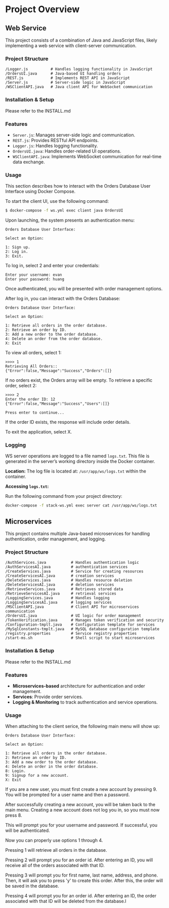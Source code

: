 # Project Overview

## Web Service
This project consists of a combination of Java and JavaScript files, likely implementing a web service with client-server communication.

### Project Structure

```
/Logger.js          # Handles logging functionality in JavaScript
/OrdersUI.java      # Java-based UI handling orders
/REST.js            # Implements REST API in JavaScript
/Server.js          # Server-side logic in JavaScript
/WSClientAPI.java   # Java client API for WebSocket communication
```

### Installation & Setup
Please refer to the INSTALL.md

### Features

- `Server.js`: Manages server-side logic and communication.
- `REST.js`: Provides RESTful API endpoints.
- `Logger.js`: Handles logging functionality.
- `OrdersUI.java`: Handles order-related UI operations.
- `WSClientAPI.java`: Implements WebSocket communication for real-time data exchange.

### Usage
This section describes how to interact with the Orders Database User Interface using Docker Compose.

To start the client UI, use the following command:

```sh
$ docker-compose -f ws.yml exec client java OrdersUI
```

Upon launching, the system presents an authentication menu:
```
Orders Database User Interface:

Select an Option: 

1: Sign up.
2: Log in.
3: Exit.
```

To log in, select 2 and enter your credentials:
```
Enter your username: evan
Enter your password: huang
```
Once authenticated, you will be presented with order management options.

After log in, you can interact with the Orders Database:
```
Orders Database User Interface: 

Select an Option: 

1: Retrieve all orders in the order database.
2: Retrieve an order by ID.
3: Add a new order to the order database.
4: Delete an order from the order database.
X: Exit
```

To view all orders, select 1:
```
>>>> 1
Retrieving All Orders::
{"Error":false,"Message":"Success","Orders":[]}
```
If no orders exist, the Orders array will be empty.
To retrieve a specific order, select 2:
```
>>>> 2
Enter the order ID: 12
{"Error":false,"Message":"Success","Users":[]}

Press enter to continue...
```
If the order ID exists, the response will include order details.

To exit the application, select X.

### Logging
WS server operations are logged to a file named `logs.txt`. This file is generated in the server’s working directory inside the Docker container.

**Location:**
The log file is located at:
`/usr/app/ws/logs.txt`
within the container.

**Accessing `logs.txt`:**

  Run the following command from your project directory:
  ```bash
  docker-compose -f stack-ws.yml exec server cat /usr/app/ws/logs.txt
   ```


## Microservices

This project contains multiple Java-based microservices for handling authentication, order management, and logging.

### Project Structure

```
/AuthServices.java           # Handles authentication logic
/AuthServicesAI.java         # authentication services
/CreateServices.java         # Service for creating resources
/CreateServicesAI.java       # creation services
/DeleteServices.java         # Handles resource deletion
/DeleteServicesAI.java       # deletion services
/RetrieveServices.java       # Retrieves stored data
/RetrieveServicesAI.java     # retrieval services
/LoggingServices.java        # Handles logging
/LoggingServicesAI.java      # logging services
/MSClientAPI.java            # Client API for microservices communication
/OrdersUI.java               # UI logic for order management
/TokenVerification.java      # Manages token verification and security
/Configuration-tmplt.java    # Configuration template for services
/MySqlConstants-tmplt.java   # MySQL database configuration template
/registry.properties         # Service registry properties
/start-ms.sh                 # Shell script to start microservices
```

### Installation & Setup
Please refer to the INSTALL.md

### Features

- **Microservices-based** architecture for authentication and order management.
- **Services**: Provide order services.
- **Logging & Monitoring** to track authentication and service operations.

### Usage
When attaching to the client serice, the following main menu will show up:
```
Orders Database User Interface: 

Select an Option: 

1: Retrieve all orders in the order database.
2: Retrieve an order by ID.
3: Add a new order to the order database.
4: Delete an order in the order database.
8: Login.
9: Signup for a new account.
X: Exit
```

If you are a new user, you must first create a new account by pressing 9.
You will be prompted for a user name and then a password.

After successfully creating a new account, you will be taken back to the main menu.
Creating a new account does not log you in, so you must now press 8.

This will prompt you for your username and password. If successful, you will be authenticated.

Now you can properly use options 1 through 4.

Pressing 1 will retrieve all orders in the database.

Pressing 2 will prompt you for an order id. After entering an ID, you will receive all of the orders associated with that ID.

Pressing 3 will prompt you for first name, last name, address, and phone. Then, it will ask you to press 'y' to create this order. After this, the order will be saved in the database.

Pressing 4 will prompt you for an order id. After entering an ID, the order associated with that ID will be deleted from the database.l
